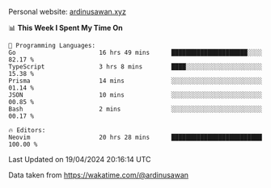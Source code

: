 Personal website: [ardinusawan.xyz](https://ardinusawan.xyz)

<!--START_SECTION:waka-->
📊 **This Week I Spent My Time On** 

```text
💬 Programming Languages: 
Go                       16 hrs 49 mins      █████████████████████░░░░   82.17 % 
TypeScript               3 hrs 8 mins        ████░░░░░░░░░░░░░░░░░░░░░   15.38 % 
Prisma                   14 mins             ░░░░░░░░░░░░░░░░░░░░░░░░░   01.14 % 
JSON                     10 mins             ░░░░░░░░░░░░░░░░░░░░░░░░░   00.85 % 
Bash                     2 mins              ░░░░░░░░░░░░░░░░░░░░░░░░░   00.17 % 

🔥 Editors: 
Neovim                   20 hrs 28 mins      █████████████████████████   100.00 % 
```


 Last Updated on 19/04/2024 20:16:14 UTC
<!--END_SECTION:waka-->
Data taken from https://wakatime.com/@ardinusawan

